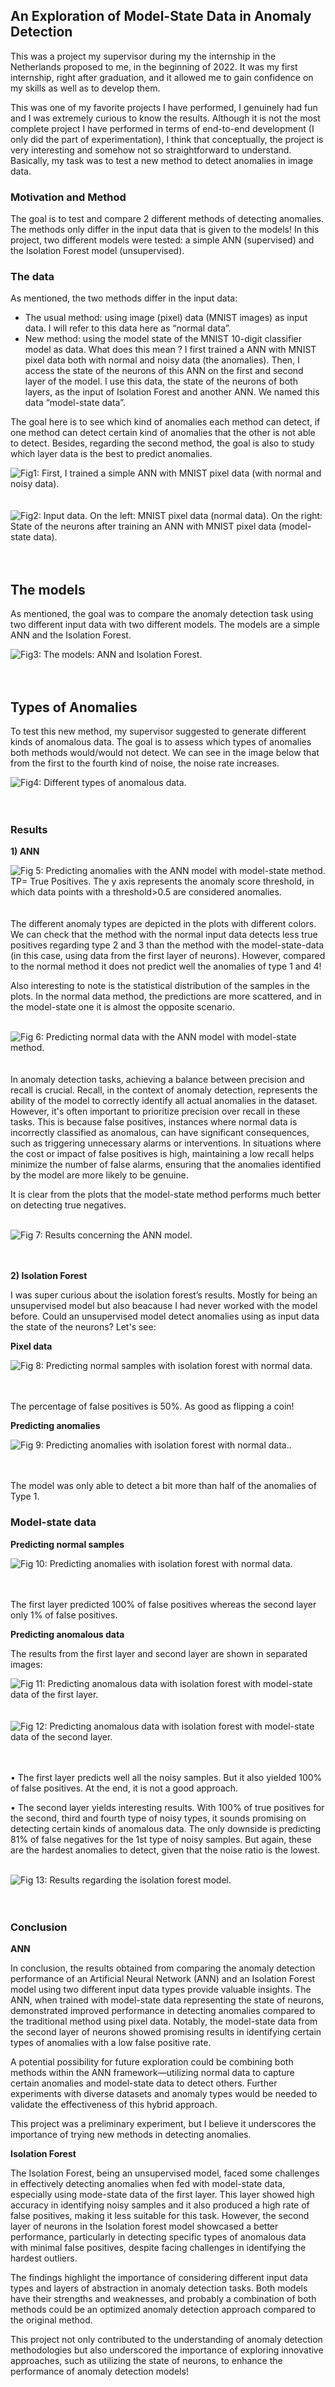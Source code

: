 ## An Exploration of Model-State Data in Anomaly Detection


This was a project my supervisor during my the internship in the Netherlands proposed to me, in the beginning of 2022. It was my first internship, right after graduation, and it allowed me to gain confidence on my skills as well as to develop them. 

This was one of my favorite projects I have performed, I genuinely had fun and I was extremely curious to know the results. 
Although it is not the most complete project I have performed in terms of end-to-end development (I only did the part of experimentation), I think that conceptually, the project is very interesting and somehow not so straightforward to understand.
Basically, my task was to test a new method to detect anomalies in image data.

### Motivation and Method

The goal is to test and compare 2 different methods of detecting anomalies. The methods only differ in the input data that is given to the models! In this project, two different models were tested: a simple ANN (supervised) and the Isolation Forest model (unsupervised). 

### The data

As mentioned, the two methods differ in the input data:

- The usual method: using image (pixel) data (MNIST images) as input data. I will refer to this data here as “normal data”.
- New method: using the model state of the MNIST 10-digit classifier model as data. What does this mean ? I first trained a ANN with MNIST pixel data both with normal and noisy data (the anomalies). Then, I access the state of the neurons of this ANN on the first and second layer of the model. I use this data,  the state of the neurons of both layers, as the input of Isolation Forest and another ANN. We named this data “model-state data”.

The goal here is to see which kind of anomalies each method can detect, if one method can detect certain kind of anomalies that the other is not able to detect. Besides, regarding the second method, the goal is also to study which layer data is the best to predict anomalies.

<div><img src="/images/1.png" alt="Fig1: First, I trained a simple ANN with MNIST pixel data (with normal and noisy data)."></div> 
<br><br>

<div><img src="/images/2.png" alt="Fig2: Input data. On the left: MNIST pixel data (normal data). On the right: State of the neurons after training an ANN with MNIST pixel data (model-state data)."></div> 
<br><br>

## The models

As mentioned, the goal was to compare the anomaly detection task using two different input data with two different models. The models are a simple ANN and the Isolation Forest.


<div><img src="/images/3.png" alt="Fig3: The models: ANN and Isolation Forest."></div> 
<br><br>

## Types of Anomalies

To test this new method, my supervisor suggested to generate different kinds of anomalous data. The goal is to assess which types of anomalies both methods would/would not detect. We can see in the image below that from the first to the fourth kind of noise, the noise rate increases.


<div><img src="/images/4.png" alt="Fig4: Different types of anomalous data."></div> 
<br><br>

### Results

**1) ANN**

<div><img src="/images/5.png" alt="Fig 5: Predicting anomalies with the ANN  model with model-state method. TP= True Positives. The y axis represents the anomaly score threshold, in which data points with a threshold>0.5 are considered anomalies."></div> 
<br><br>
The different anomaly types are depicted in the plots with different colors. We can check that the method with the normal input data detects less true positives regarding type 2 and 3 than the method with the model-state-data (in this case, using data from the first layer of neurons). However, compared to the normal method it does not predict well the anomalies of type 1 and 4!

Also interesting to note is the statistical distribution of the samples in the plots. In the normal data method, the predictions are more scattered, and in the model-state one it is almost the opposite scenario.
<br><br>
<div><img src="/images/6.png" alt="Fig 6: Predicting normal data with the ANN  model with model-state method."></div> 
<br><br>
In anomaly detection tasks, achieving a balance between precision and recall is crucial. Recall, in the context of anomaly detection, represents the ability of the model to correctly identify all actual anomalies in the dataset. However, it's often important to prioritize precision over recall in these tasks. This is because false positives, instances where normal data is incorrectly classified as anomalous, can have significant consequences, such as triggering unnecessary alarms or interventions. In situations where the cost or impact of false positives is high, maintaining a low recall helps minimize the number of false alarms, ensuring that the anomalies identified by the model are more likely to be genuine.

It is clear  from the plots that the model-state method performs much better on detecting true negatives.
<br><br>
<div><img src="/images/7.png" alt="Fig 7: Results concerning the ANN model."></div> 
<br><br>

**2) Isolation Forest**

I was super curious about the isolation forest’s results. Mostly for being an unsupervised model but also beacause I had never worked with the model before.  Could an unsupervised model detect anomalies using as input data the state of the neurons? Let's see:

**Pixel data**

<div><img src="/images/8.png" alt="Fig 8: Predicting normal samples with isolation forest with normal data."></div> 
<br><br>

The percentage of false positives is 50%. As good as flipping a coin!

**Predicting anomalies**

<div><img src="/images/9.png" alt="Fig 9: Predicting anomalies with isolation forest with normal data.."></div> 
<br><br>

The model was only able to detect a bit more than half of the anomalies of Type 1. 

### Model-state data


**Predicting normal samples**

<div><img src="/images/10.png" alt="Fig 10: Predicting anomalies with isolation forest with normal data."></div> 
<br><br>

The first layer predicted 100% of false positives whereas the second layer only 1% of false positives.

**Predicting anomalous data**

The results from the first layer and second layer are shown in separated images:

<div><img src="/images/11.png" alt="Fig 11: Predicting anomalous data with isolation forest with model-state data of the first layer."></div> 
<br><br>

<div><img src="/images/12.png" alt="Fig 12: Predicting anomalous data with isolation forest with model-state data of the second layer."></div> 
<br><br>

• The first layer predicts well all the noisy samples. But it also yielded 100% of false positives. At the end, it is not a good approach.

• The second layer yields interesting results. With 100% of true positives for the second, third and fourth type of noisy types, it sounds promising on detecting certain kinds of anomalous data. The only downside is predicting 81% of false negatives for the 1st type of noisy samples. But again, these are the hardest anomalies to detect, given that the noise ratio is the lowest.
<br><br>

<div><img src="/images/13.png" alt="Fig 13: Results regarding the isolation forest model."></div> 
<br><br>

### **Conclusion**

**ANN**

In conclusion, the results obtained from comparing the anomaly detection performance of an Artificial Neural Network (ANN) and an Isolation Forest model using two different input data types provide valuable insights. The ANN, when trained with model-state data representing the state of neurons, demonstrated improved performance in detecting anomalies compared to the traditional method using pixel data. Notably, the model-state data from the second layer of neurons showed promising results in identifying certain types of anomalies with a low false positive rate.

A potential possibility for future exploration could be combining both methods within the ANN framework—utilizing normal data to capture certain anomalies and model-state data to detect others. Further experiments with diverse datasets and anomaly types would be needed to validate the effectiveness of this hybrid approach. 

This project was a preliminary experiment, but I believe it underscores the importance of trying new methods in detecting anomalies. 

**Isolation Forest** 

The Isolation Forest, being an unsupervised model, faced some challenges in effectively detecting anomalies when fed with model-state data, especially using mode-state data of the first layer. This layer  showed high accuracy in identifying noisy samples and it also produced a high rate of false positives, making it less suitable for this task. However, the second layer of neurons in the Isolation forest model showcased a better performance, particularly in detecting specific types of anomalous data with minimal false positives, despite facing challenges in identifying the hardest outliers.

The findings highlight the  importance of considering different input data types and layers of abstraction in anomaly detection tasks. Both models have their strengths and weaknesses, and probably a combination of both methods could be an optimized anomaly detection approach compared to the original method.

This project not only contributed to the understanding of anomaly detection methodologies but also underscored the importance of exploring innovative approaches, such as utilizing the state of neurons, to enhance the performance of anomaly detection models!




